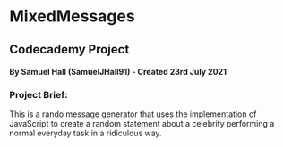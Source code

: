 # MixedMessages
## Codecademy Project
#### By Samuel Hall (SamuelJHall91) - Created 23rd July 2021
### Project Brief:
This is a rando message generator that uses the implementation of JavaScript to create a random statement about a celebrity performing a normal everyday task in a ridiculous way.